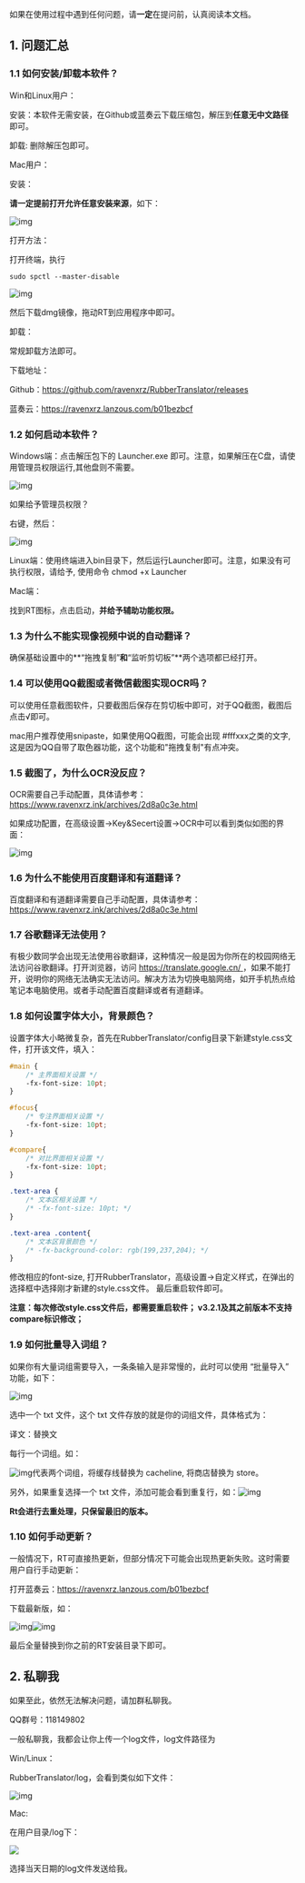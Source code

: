 如果在使用过程中遇到任何问题，请**一定**在提问前，认真阅读本文档。

## 1. 问题汇总

### 1.1 如何安装/卸载本软件？

Win和Linux用户：

安装：本软件无需安装，在Github或蓝奏云下载压缩包，解压到**任意无中文路径**即可。

卸载: 删除解压包即可。

Mac用户：

安装：

**请一定提前打开允许任意安装来源**，如下：

![img](https://cdn.jsdelivr.net/gh/ravenxrz/PicBed/img/rC1uw2kSIwh2DWmJpm-QUQ)

打开方法：

打开终端，执行 

```
sudo spctl --master-disable
```

![img](https://cdn.jsdelivr.net/gh/ravenxrz/PicBed/img/JicS0XJIt7g2cj-aZl9Jvw)

然后下载dmg镜像，拖动RT到应用程序中即可。

卸载：

常规卸载方法即可。

下载地址：

Github：https://github.com/ravenxrz/RubberTranslator/releases

蓝奏云：https://ravenxrz.lanzous.com/b01bezbcf

### 1.2 如何启动本软件？

Windows端：点击解压包下的 Launcher.exe 即可。注意，如果解压在C盘，请使用管理员权限运行,其他盘则不需要。

![img](https://cdn.jsdelivr.net/gh/ravenxrz/PicBed/img/nxCzlN2323xD64vuCdloSQ)

如果给予管理员权限？

右键，然后：

![img](https://cdn.jsdelivr.net/gh/ravenxrz/PicBed/img/zCQjBkeoLj0_56En7E_U1A)

Linux端：使用终端进入bin目录下，然后运行Launcher即可。注意，如果没有可执行权限，请给予, 使用命令 chmod +x Launcher

Mac端：

找到RT图标，点击启动，**并给予辅助功能权限。**

### 1.3 为什么不能实现像视频中说的自动翻译？

确保基础设置中的**“拖拽复制”**和**“监听剪切板”**两个选项都已经打开。

### 1.4 可以使用QQ截图或者微信截图实现OCR吗？

可以使用任意截图软件，只要截图后保存在剪切板中即可，对于QQ截图，截图后点击√即可。

mac用户推荐使用snipaste，如果使用QQ截图，可能会出现 #fffxxx之类的文字, 这是因为QQ自带了取色器功能，这个功能和"拖拽复制"有点冲突。

### 1.5 截图了，为什么OCR没反应？

OCR需要自己手动配置，具体请参考：https://www.ravenxrz.ink/archives/2d8a0c3e.html

如果成功配置，在高级设置->Key&Secert设置->OCR中可以看到类似如图的界面：

![img](https://cdn.jsdelivr.net/gh/ravenxrz/PicBed/img/N-4dcv75fhRd_QKsbbi-sg)

### 1.6 为什么不能使用百度翻译和有道翻译？

百度翻译和有道翻译需要自己手动配置，具体请参考：https://www.ravenxrz.ink/archives/2d8a0c3e.html

### 1.7 谷歌翻译无法使用？

有极少数同学会出现无法使用谷歌翻译，这种情况一般是因为你所在的校园网络无法访问谷歌翻译。打开浏览器，访问 [https://translate.google.cn/ ](https://translate.google.cn/) ，如果不能打开，说明你的网络无法确实无法访问。解决方法为切换电脑网络，如开手机热点给笔记本电脑使用。或者手动配置百度翻译或者有道翻译。

### 1.8 如何设置字体大小，背景颜色？

设置字体大小略微复杂，首先在RubberTranslator/config目录下新建style.css文件，打开该文件，填入：

```css
#main {	
	/* 主界面相关设置 */
    -fx-font-size: 10pt;
}

#focus{
	/* 专注界面相关设置 */
	-fx-font-size: 10pt;
}

#compare{
	/* 对比界面相关设置 */
	-fx-font-size: 10pt;
}

.text-area {
	/* 文本区相关设置 */
	/* -fx-font-size: 10pt; */
}

.text-area .content{
	/* 文本区背景颜色 */
    /* -fx-background-color: rgb(199,237,204); */
}
```





修改相应的font-size, 打开RubberTranslator，高级设置->自定义样式，在弹出的选择框中选择刚才新建的style.css文件。 最后重启软件即可。

**注意：每次修改style.css文件后，都需要重启软件； v3.2.1及其之前版本不支持compare标识修改；**

### 1.9 如何批量导入词组？

如果你有大量词组需要导入，一条条输入是非常慢的，此时可以使用 “批量导入” 功能，如下：

![img](https://cdn.jsdelivr.net/gh/ravenxrz/PicBed/img/2oDX9LBI7mTbYwYES27m4g)

选中一个 txt 文件，这个 txt 文件存放的就是你的词组文件，具体格式为：

译文：替换文

每行一个词组。如：

![img](https://cdn.jsdelivr.net/gh/ravenxrz/PicBed/img/570GuuSJQ_b-wa48qB2Qbw)代表两个词组，将缓存线替换为 cacheline, 将商店替换为 store。

另外，如果重复选择一个 txt 文件，添加可能会看到重复行，如：![img](https://cdn.jsdelivr.net/gh/ravenxrz/PicBed/img/Gmvvmvcc0DeK1ddzTU_16w)

**Rt会进行去重处理，只保留最旧的版本。**

### 1.10 如何手动更新？

一般情况下，RT可直接热更新，但部分情况下可能会出现热更新失败。这时需要用户自行手动更新：

打开蓝奏云：https://ravenxrz.lanzous.com/b01bezbcf

下载最新版，如：

![img](https://cdn.jsdelivr.net/gh/ravenxrz/PicBed/img/fqM2fDx19ETpDdKg9cMNgg)![img](https://docimg2.docs.qq.com/image/rDD7Rns8m8goCWxE5dJTVQ?w=968&h=65)

最后全量替换到你之前的RT安装目录下即可。



## 2. 私聊我

如果至此，依然无法解决问题，请加群私聊我。

QQ群号：118149802

一般私聊我，我都会让你上传一个log文件，log文件路径为

Win/Linux：

 RubberTranslator/log，会看到类似如下文件：

![img](https://cdn.jsdelivr.net/gh/ravenxrz/PicBed/img/jqNMPjSrO-ircWYAxpSYLw)

Mac:

在用户目录/log下：

![](https://cdn.jsdelivr.net/gh/ravenxrz/PicBed/img/OcM1_U7tZfDxIcvyK8DkWQ.png)



选择当天日期的log文件发送给我。
